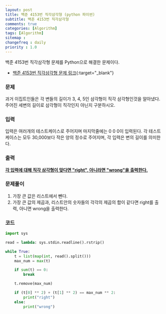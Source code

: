 ```yaml
---
layout: post
title: 백준 4153번 직각삼각형 (python 파이썬)
subtitle: 백준 4153번 직각삼각형
comments: true
categories: [Algorithm]
tags: [Algorithm]
sitemap :
changefreq : daily
priority : 1.0
---
```

백준 4153번 직각삼각형 문제를 Python으로 해결한 문제이다.  

* [백준 4153번 직각삼각형 문제 링크](https://www.acmicpc.net/problem/1193){:target="_blank"}


### 문제 
과거 이집트인들은 각 변들의 길이가 3, 4, 5인 삼각형이 직각 삼각형인것을 알아냈다. 주어진 세변의 길이로 삼각형이 직각인지 아닌지 구분하시오.


### 입력
입력은 여러개의 테스트케이스로 주어지며 마지막줄에는 0 0 0이 입력된다. 각 테스트케이스는 모두 30,000보다 작은 양의 정수로 주어지며, 각 입력은 변의 길이를 의미한다.


### 출력
**<u>각 입력에 대해 직각 삼각형이 맞다면 "right", 아니라면 "wrong"을 출력한다.</u>**


### 문제풀이
1. 가장 큰 값은 리스트에서 뺀다.
2. 가장 큰 값의 제곱과, 리스트안의 숫자들의 각각의 제곱의 합이 같다면 right를 출력, 아니면 wrong을 출력한다.


### 코드
```python
import sys

read = lambda: sys.stdin.readline().rstrip()

while True:
    t = list(map(int, read().split()))
    max_num = max(t)

    if sum(t) == 0:
        break

    t.remove(max_num)

    if (t[0] ** 2) + (t[1] ** 2) == max_num ** 2:
        print("right")
    else:
        print("wrong")
```